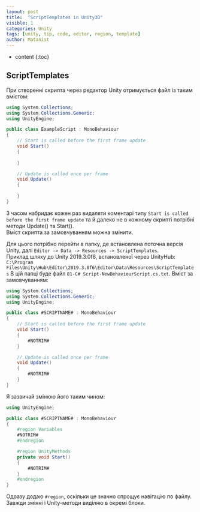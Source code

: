```yaml
---
layout: post
title:  "ScriptTemplates in Unity3D"
visible: 1
categories: Unity
tags: [unity, tip, code, editor, region, template]
author: Matanist
---
```


* content
{:toc}

## ScriptTemplates
При створенні скрипта через редактор Unity отримується файл із таким вмістом:
```c#
using System.Collections;
using System.Collections.Generic;
using UnityEngine;

public class ExampleScript : MonoBehaviour
{
    // Start is called before the first frame update
    void Start()
    {
        
    }

    // Update is called once per frame
    void Update()
    {
        
    }
}
```
З часом набридає кожен раз видаляти коментарі типу ```Start is called before the first frame update``` та й далеко не в кожному скрипті потрібні методи Update() та Start().  
Вміст скрипта за замовчуванням можна змінити.





Для цього потрібно перейти в папку, де встановлена поточна версія Unity, далі ```Editor -> Data -> Resources -> ScriptTemplates```.  
Приклад шляху до Unity 2019.3.0f6, встановленої через UnityHub:  
```C:\Program Files\Unity\Hub\Editor\2019.3.0f6\Editor\Data\Resources\ScriptTemplates```
В цій папці буде файл ```81-C# Script-NewBehaviourScript.cs.txt```. Вміст за замовчуванням:
```c#
using System.Collections;
using System.Collections.Generic;
using UnityEngine;

public class #SCRIPTNAME# : MonoBehaviour
{
    // Start is called before the first frame update
    void Start()
    {
        #NOTRIM#
    }

    // Update is called once per frame
    void Update()
    {
        #NOTRIM#
    }
}
```
Я зазвичай змінюю його таким чином:
```c#
using UnityEngine;

public class #SCRIPTNAME# : MonoBehaviour
{
	#region Variables
    #NOTRIM#
    #endregion

    #region UnityMethods
    private void Start()
    {
        #NOTRIM#
    }
    #endregion
}
```
Одразу додаю ```#region```, оскільки це значно спрощує навігацію по файлу. Завжди змінні і Unity-методи виділяю в окремі блоки.





